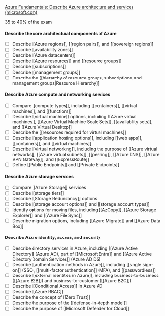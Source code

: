 [Azure Fundamentals: Describe Azure architecture and services (microsoft.com)](https://learn.microsoft.com/en-us/training/paths/azure-fundamentals-describe-azure-architecture-services/)

35 to 40% of the exam

#### Describe the core architectural components of Azure
- [ ] Describe [[Azure regions]], [[region pairs]], and [[sovereign regions]]
- [ ] Describe [[availability zones]]
- [ ] Describe [[Azure datacenters]]
- [ ] Describe [[Azure resources]] and [[resource groups]]
- [ ] Describe [[subscriptions]]
- [ ] Describe [[management groups]]
- [ ] Describe the [[hierarchy of resource groups, subscriptions, and management groups|Resource Hierarchy]]
#### Describe Azure compute and networking services
- [ ] Compare [[compute types]], including [[containers]], [[virtual machines]], and [[functions]]
- [ ] Describe [[virtual machine]] options, including [[Azure virtual machines]], [[Azure Virtual Machine Scale Sets]], [[availability sets]], and [[Azure Virtual Desktop]]
- [ ] Describe the [[resources required for virtual machines]]
- [ ] Describe [[application hosting options]], including [[web apps]], [[containers]], and [[virtual machines]]
- [ ] Describe [[virtual networking]], including the purpose of [[Azure virtual networks]], [[Azure virtual subnets]], [[peering]], [[Azure DNS]], [[Azure VPN Gateway]], and [[ExpressRoute]]
- [ ] Define [[Public Endpoints]] and [[Private Endpoints]]
#### Describe Azure storage services
- [ ] Compare [[Azure Storage]] services
- [ ] Describe [[storage tiers]]
- [ ] Describe [[Storage Redundancy]] options
- [ ] Describe [[storage account options]] and [[storage account types]]
- [ ] Identify options for moving files, including [[AzCopy]], [[Azure Storage Explorer]], and [[Azure File Sync]]
- [ ] Describe migration options, including [[Azure Migrate]] and [[Azure Data Box]]
#### Describe Azure identity, access, and security
- [ ] Describe directory services in Azure, including [[Azure Active Directory]] (Azure AD), part of [[Microsoft Entra]] and [[Azure Active Directory Domain Services]] (Azure AD DS)
- [ ] Describe [[authentication methods in Azure]], including [[single sign-on]] (SSO), [[multi-factor authentication]] (MFA), and [[passwordless]]
- [ ] Describe [[external identities in Azure]], including business-to-business ([[Azure B2B]]) and business-to-customer ([[Azure B2C]])
- [ ] Describe [[Conditional Access]] in Azure AD
- [ ] Describe [[Azure RBAC]]
- [ ] Describe the concept of [[Zero Trust]]
- [ ] Describe the purpose of the [[defense-in-depth model]]
- [ ] Describe the purpose of [[Microsoft Defender for Cloud]]